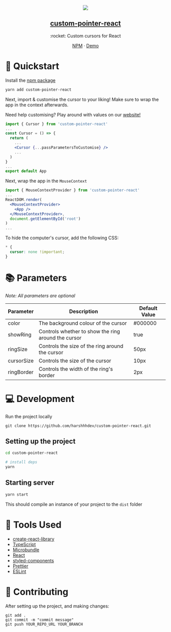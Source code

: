 <p align="center">
  <img src="https://github.com/harshhhdev/custom-pointer-react/blob/master/public/Banner.jpg" />
  <a href="https://harshhhdev.github.io/custom-pointer-react/">
    <h2 align="center">custom-pointer-react</h2>
  </a>
</p> 
<p align="center">:rocket: Custom cursors for React</p>
<p align="center">
  <a href="https://www.npmjs.com/package/custom-pointer-react">NPM</a>
    ·
  <a href="https://issure.vercel.app/">Demo</a>
 </p>

# 🚀 Quickstart

Install the [npm package](https://www.npmjs.com/package/custom-pointer-react)

```zsh
yarn add custom-pointer-react
```

Next, import & customise the cursor to your liking! Make sure to wrap the app in the context afterwards.

Need help customising? Play around with values on our [website!](https://harshhhdev.github.io/custom-pointer-react)

```jsx
import { Cursor } from 'custom-pointer-react'
...
const Cursor = () => {
  return (
    ...
    <Cursor {...passParametersToCustomise} />
    ...
  )
}
...
export default App
```

Next, wrap the app in the `MouseContext`

```jsx
import { MouseContextProvider } from 'custom-pointer-react'
...
ReactDOM.render(
  <MouseContextProvider>
    <App />
  </MouseContextProvider>,
  document.getElementById('root')
)
...
```

To hide the computer's cursor, add the following CSS:

```css
* {
  cursor: none !important;
}
```

# 📚 Parameters

_Note: All parameters are optional_

| Parameter  | Description                                         | Default Value |
| ---------- | --------------------------------------------------- | ------------- |
| color      | The background colour of the cursor                 | #000000       |
| showRing   | Controls whether to show the ring around the cursor | true          |
| ringSize   | Controls the size of the ring around the cursor     | 50px          |
| cursorSize | Controls the size of the cursor                     | 10px          |
| ringBorder | Controls the width of the ring's border             | 2px           |

# 💻 Development

Run the project locally

```
git clone https://github.com/harshhhdev/custom-pointer-react.git
```

## Setting up the project

```zsh
cd custom-pointer-react

# install deps
yarn
```

## Starting server

```zsh
yarn start
```

This should compile an instance of your project to the `dist` folder

# 🔧 Tools Used

- [create-react-library](https://www.npmjs.com/package/create-react-library)
- [TypeScript](https://www.typescriptlang.org/)
- [Microbundle](https://github.com/developit/microbundle)
- [React](https://reactjs.org/)
- [styled-components](https://styled-components.com/)
- [Prettier](https://prettier.io/)
- [ESLint](https://eslint.org/)

# 🤞 Contributing

After setting up the project, and making changes:

```git
git add .
git commit -m "commit message"
git push YOUR_REPO_URL YOUR_BRANCH
```
